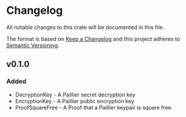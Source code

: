 # Changelog

All notable changes to this crate will be documented in this file.

The format is based on [Keep a Changelog](http://keepachangelog.com/en/1.0.0/)
and this project adheres to [Semantic Versioning](https://semver.org/spec/v2.0.0.html).

## v0.1.0

### Added

- DecryptionKey - A Paillier secret decryption key
- EncryptionKey - A Paillier public encryption key
- ProofSquareFree - A Proof that a Paillier keypair is square free.